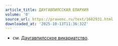 ```yaml
---
article_title: ДАУГАВПИЛССКАЯ ЕПАРХИЯ
volume: '0'
source_url: https://pravenc.ru/text/1682931.html
downloaded_at: '2025-10-13T11:36:32Z'
---
```


- см. [Даугавпилсское викариатство](<https://pravenc.ru/text/Даугавпилсское викариатство.html>).
